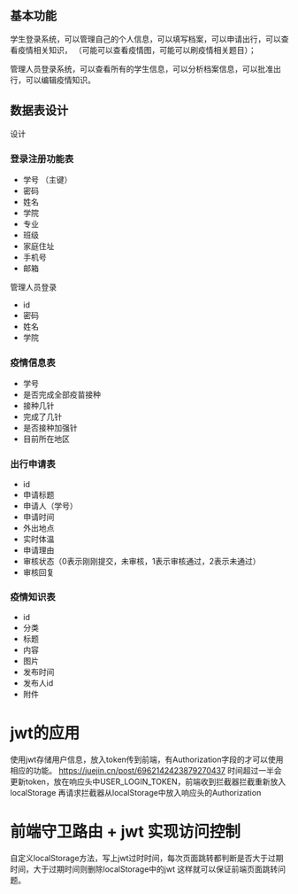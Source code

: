 ## 基本功能

学生登录系统，可以管理自己的个人信息，可以填写档案，可以申请出行，可以查看疫情相关知识，
（可能可以查看疫情图，可能可以刷疫情相关题目）；

管理人员登录系统，可以查看所有的学生信息，可以分析档案信息，可以批准出行，可以编辑疫情知识。

## 数据表设计
设计
### 登录注册功能表

- 学号 （主键）
- 密码
- 姓名
- 学院
- 专业
- 班级
- 家庭住址
- 手机号
- 邮箱

管理人员登录
- id
- 密码
- 姓名
- 学院

### 疫情信息表
- 学号
- 是否完成全部疫苗接种    
- 接种几针
- 完成了几针
- 是否接种加强针
- 目前所在地区 

### 出行申请表
- id
- 申请标题
- 申请人（学号）
- 申请时间
- 外出地点
- 实时体温
- 申请理由
- 审核状态（0表示刚刚提交，未审核，1表示审核通过，2表示未通过）
- 审核回复

### 疫情知识表
- id
- 分类
- 标题
- 内容
- 图片
- 发布时间
- 发布人id
- 附件

# jwt的应用
使用jwt存储用户信息，放入token传到前端，有Authorization字段的才可以使用相应的功能。
https://juejin.cn/post/6962142423879270437
时间超过一半会更新token，放在响应头中USER_LOGIN_TOKEN，前端收到拦截器拦截重新放入localStorage
再请求拦截器从localStorage中放入响应头的Authorization

# 前端守卫路由 + jwt 实现访问控制
自定义localStorage方法，写上jwt过时时间，每次页面跳转都判断是否大于过期时间，大于过期时间则删除localStorage中的jwt
这样就可以保证前端页面跳转问题。

